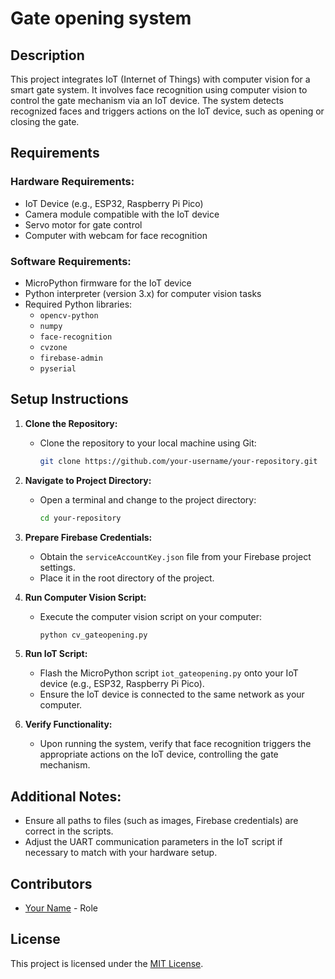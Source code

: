 # Gate opening system

## Description
This project integrates IoT (Internet of Things) with computer vision for a smart gate system. It involves face recognition using computer vision to control the gate mechanism via an IoT device. The system detects recognized faces and triggers actions on the IoT device, such as opening or closing the gate.

## Requirements

### Hardware Requirements:
- IoT Device (e.g., ESP32, Raspberry Pi Pico)
- Camera module compatible with the IoT device
- Servo motor for gate control
- Computer with webcam for face recognition

### Software Requirements:
- MicroPython firmware for the IoT device
- Python interpreter (version 3.x) for computer vision tasks
- Required Python libraries:
  - `opencv-python`
  - `numpy`
  - `face-recognition`
  - `cvzone`
  - `firebase-admin`
  - `pyserial`

## Setup Instructions

1. **Clone the Repository:**
   - Clone the repository to your local machine using Git:
     ```sh
     git clone https://github.com/your-username/your-repository.git
     ```

2. **Navigate to Project Directory:**
   - Open a terminal and change to the project directory:
     ```sh
     cd your-repository
     ```

3. **Prepare Firebase Credentials:**
   - Obtain the `serviceAccountKey.json` file from your Firebase project settings.
   - Place it in the root directory of the project.

4. **Run Computer Vision Script:**
   - Execute the computer vision script on your computer:
     ```sh
     python cv_gateopening.py
     ```

5. **Run IoT Script:**
   - Flash the MicroPython script `iot_gateopening.py` onto your IoT device (e.g., ESP32, Raspberry Pi Pico).
   - Ensure the IoT device is connected to the same network as your computer.

6. **Verify Functionality:**
   - Upon running the system, verify that face recognition triggers the appropriate actions on the IoT device, controlling the gate mechanism.

## Additional Notes:
- Ensure all paths to files (such as images, Firebase credentials) are correct in the scripts.
- Adjust the UART communication parameters in the IoT script if necessary to match with your hardware setup.

## Contributors
- [Your Name](link-to-github-profile) - Role

## License
This project is licensed under the [MIT License](LICENSE).
